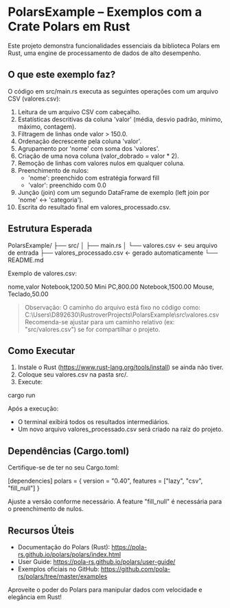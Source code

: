 # PolarsExample – Exemplos com a Crate Polars em Rust

Este projeto demonstra funcionalidades essenciais da biblioteca Polars em Rust, uma engine de processamento de dados de alto desempenho.

## O que este exemplo faz?

O código em src/main.rs executa as seguintes operações com um arquivo CSV (valores.csv):

1. Leitura de um arquivo CSV com cabeçalho.
2. Estatísticas descritivas da coluna 'valor' (média, desvio padrão, mínimo, máximo, contagem).
3. Filtragem de linhas onde valor > 150.0.
4. Ordenação decrescente pela coluna 'valor'.
5. Agrupamento por 'nome' com soma dos 'valores'.
6. Criação de uma nova coluna (valor_dobrado = valor * 2).
7. Remoção de linhas com valores nulos em qualquer coluna.
8. Preenchimento de nulos:
   - 'nome': preenchido com estratégia forward fill
   - 'valor': preenchido com 0.0
9. Junção (join) com um segundo DataFrame de exemplo (left join por 'nome' ↔ 'categoria').
10. Escrita do resultado final em valores_processado.csv.

## Estrutura Esperada

PolarsExample/
├── src/
│   ├── main.rs
│   └── valores.csv          ← seu arquivo de entrada
├── valores_processado.csv   ← gerado automaticamente
└── README.md

Exemplo de valores.csv:

nome,valor
Notebook,1200.50
Mini PC,800.00
Notebook,1500.00
Mouse,
Teclado,50.00

> Observação: O caminho do arquivo está fixo no código como:
> C:\Users\D892630\RustroverProjects\PolarsExample\src\valores.csv
> Recomenda-se ajustar para um caminho relativo (ex: "src/valores.csv") se for compartilhar o projeto.

## Como Executar

1. Instale o Rust (https://www.rust-lang.org/tools/install) se ainda não tiver.
2. Coloque seu valores.csv na pasta src/.
3. Execute:

cargo run

Após a execução:
- O terminal exibirá todos os resultados intermediários.
- Um novo arquivo valores_processado.csv será criado na raiz do projeto.

## Dependências (Cargo.toml)

Certifique-se de ter no seu Cargo.toml:

[dependencies]
polars = { version = "0.40", features = ["lazy", "csv", "fill_null"] }

Ajuste a versão conforme necessário. A feature "fill_null" é necessária para o preenchimento de nulos.

## Recursos Úteis

- Documentação do Polars (Rust): https://pola-rs.github.io/polars/polars/index.html
- User Guide: https://pola-rs.github.io/polars/user-guide/
- Exemplos oficiais no GitHub: https://github.com/pola-rs/polars/tree/master/examples

Aproveite o poder do Polars para manipular dados com velocidade e elegância em Rust!
